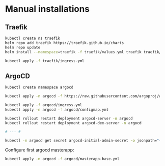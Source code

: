 # Manual installations

## Traefik

```bash
kubectl create ns traefik
helm repo add traefik https://traefik.github.io/charts
helm repo update
helm install --namespace=traefik -f traefik/values.yml traefik traefik/traefik
```

```bash
kubectl apply -f traefik/ingress.yml
```

## ArgoCD

```bash
kubectl create namespace argocd

kubectl apply -n argocd -f https://raw.githubusercontent.com/argoproj/argo-cd/stable/manifests/install.yaml

kubectl apply -f argocd/ingress.yml
kubectl apply -n argocd -f argocd/configmap.yml

kubectl rollout restart deployment argocd-server -n argocd
kubectl rollout restart deployment argocd-dex-server -n argocd

# --- #

kubectl -n argocd get secret argocd-initial-admin-secret -o jsonpath="{.data.password}" | base64 -d
```

Configure first argocd masterapp:
```bash
kubectl apply -n argocd -f argocd/masterapp-base.yml
```
